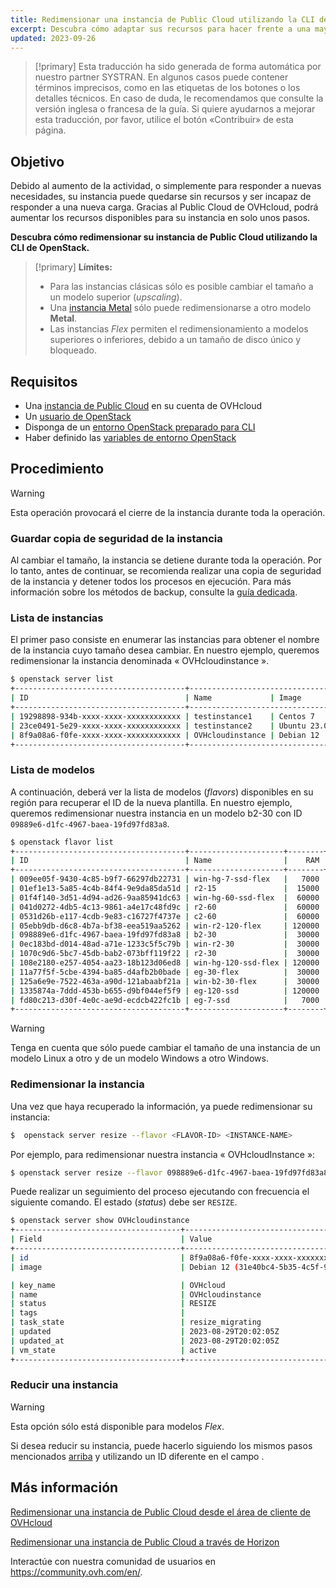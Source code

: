 ```yaml
---
title: Redimensionar una instancia de Public Cloud utilizando la CLI de OpenStack
excerpt: Descubra cómo adaptar sus recursos para hacer frente a una mayor actividad
updated: 2023-09-26
---
```


> [!primary]
> Esta traducción ha sido generada de forma automática por nuestro partner SYSTRAN. En algunos casos puede contener términos imprecisos, como en las etiquetas de los botones o los detalles técnicos. En caso de duda, le recomendamos que consulte la versión inglesa o francesa de la guía. Si quiere ayudarnos a mejorar esta traducción, por favor, utilice el botón «Contribuir» de esta página.
>

## Objetivo

Debido al aumento de la actividad, o simplemente para responder a nuevas necesidades, su instancia puede quedarse sin recursos y ser incapaz de responder a una nueva carga. Gracias al Public Cloud de OVHcloud, podrá aumentar los recursos disponibles para su instancia en solo unos pasos.

**Descubra cómo redimensionar su instancia de Public Cloud utilizando la CLI de OpenStack.**

> [!primary]
> **Límites:**
>
> - Para las instancias clásicas sólo es posible cambiar el tamaño a un modelo superior (*upscaling*).
> - Una [instancia Metal](https://www.ovhcloud.com/es/public-cloud/metal-instances/) sólo puede redimensionarse a otro modelo **Metal**.
> - Las instancias *Flex* permiten el redimensionamiento a modelos superiores o inferiores, debido a un tamaño de disco único y bloqueado.
>

## Requisitos

- Una [instancia de Public Cloud](https://www.ovhcloud.com/es/public-cloud/) en su cuenta de OVHcloud
- Un [usuario de OpenStack](create_and_delete_a_user1.)
- Disponga de un [entorno OpenStack preparado para CLI](prepare_the_environment_for_using_the_openstack_api1.)
- Haber definido las [variables de entorno OpenStack](loading_openstack_environment_variables1.)

## Procedimiento

> [!warning]
>
> Esta operación provocará el cierre de la instancia durante toda la operación.
>

### Guardar copia de seguridad de la instancia

Al cambiar el tamaño, la instancia se detiene durante toda la operación. Por lo tanto, antes de continuar, se recomienda realizar una copia de seguridad de la instancia y detener todos los procesos en ejecución. Para más información sobre los métodos de backup, consulte la [guía dedicada](save_an_instance1.).

### Lista de instancias

El primer paso consiste en enumerar las instancias para obtener el nombre de la instancia cuyo tamaño desea cambiar. En nuestro ejemplo, queremos redimensionar la instancia denominada « OVHcloudinstance ».

```bash
$ openstack server list
+--------------------------------------+----------------------------------------------------------------+--------+---------------------------------------------+
| ID                                   | Name             | Image      | Flavor |        | Status | Networks                                    | 
+--------------------------------------+----------------------------------------------------------------+--------+---------------------------------------------+
| 19298898-934b-xxxx-xxxx-xxxxxxxxxxxx | testinstance1    | Centos 7     | d2-2 |        | ACTIVE | Ext-Net=111.112.113.9, 2607:5300:xxx:xxxx::ae9                                                       
| 23ce0491-5e29-xxxx-xxxx-xxxxxxxxxxxx | testinstance2    | Ubuntu 23.04 | d2-2 |        | ACTIVE | Ext-Net=111.112.113.61, 2607:5300:xxx:xxxx::c0a                                                          
| 8f9a08a6-f0fe-xxxx-xxxx-xxxxxxxxxxxx | OVHcloudinstance | Debian 12    | b2-7 |        | ACTIVE | Ext-Net=111.112.113.200, 2607:5300:xxx:xxxx::9a3                                  
+--------------------------------------+----------------------------------------------------------------+--------+----------------------------------------------+
```

### Lista de modelos <a name="flavorlist"></a>

A continuación, deberá ver la lista de modelos (*flavors*) disponibles en su región para recuperar el ID de la nueva plantilla. En nuestro ejemplo, queremos redimensionar nuestra instancia en un modelo b2-30 con ID `09889e6-d1fc-4967-baea-19fd97fd83a8`.

```bash
$ openstack flavor list
+--------------------------------------+---------------------+--------+------+-----------+-------+-----------+
| ID                                   | Name                |    RAM | Disk | Ephemeral | VCPUs | Is Public |
+--------------------------------------+---------------------+--------+------+-----------+-------+-----------+
| 009ee05f-9430-4c85-b9f7-66297db22731 | win-hg-7-ssd-flex   |   7000 |   50 |         0 |     2 | True      |
| 01ef1e13-5a85-4c4b-84f4-9e9da85da51d | r2-15               |  15000 |   50 |         0 |     2 | True      |
| 01f4f140-3d51-4d94-ad26-9aa85941dc63 | win-hg-60-ssd-flex  |  60000 |   50 |         0 |    16 | True      |
| 041d0272-4db5-4c13-9861-a4e17c48fd9c | r2-60               |  60000 |  100 |         0 |     4 | True      |
| 0531d26b-e117-4cdb-9e83-c16727f4737e | c2-60               |  60000 |  400 |         0 |    16 | True      |
| 05ebb9db-d6c8-4b7a-bf38-eea519aa5262 | win-r2-120-flex     | 120000 |   50 |         0 |     8 | True      |
| 098889e6-d1fc-4967-baea-19fd97fd83a8 | b2-30               |  30000 |  200 |         0 |     8 | True      |
| 0ec183bd-d014-48ad-a71e-1233c5f5c79b | win-r2-30           |  30000 |   50 |         0 |     2 | True      |
| 1070c9d6-5bc7-45db-bab2-073bff119f22 | r2-30               |  30000 |   50 |         0 |     2 | True      |
| 108e2180-e257-4054-aa23-18b123d06ed8 | win-hg-120-ssd-flex | 120000 |   50 |         0 |    32 | True      |
| 11a77f5f-5cbe-4394-ba85-d4afb2b0bade | eg-30-flex          |  30000 |   50 |         0 |     8 | True      |
| 125a6e9e-7522-463a-a90d-121abaabf21a | win-b2-30-flex      |  30000 |   50 |         0 |     8 | True      |
| 1335874a-7ddd-453b-b655-d9bf044ef5f9 | eg-120-ssd          | 120000 |  800 |         0 |    32 | True      |
| fd80c213-d30f-4e0c-ae9d-ecdcb422fc1b | eg-7-ssd            |   7000 |  100 |         0 |     2 | True      |
+--------------------------------------+---------------------+--------+------+-----------+-------+-----------+
```

> [!warning]
> Tenga en cuenta que sólo puede cambiar el tamaño de una instancia de un modelo Linux a otro y de un modelo Windows a otro Windows.

### Redimensionar la instancia

Una vez que haya recuperado la información, ya puede redimensionar su instancia:

```bash
$  openstack server resize --flavor <FLAVOR-ID> <INSTANCE-NAME>
```

Por ejemplo, para redimensionar nuestra instancia « OVHcloudInstance »:

```bash
$ openstack server resize --flavor 098889e6-d1fc-4967-baea-19fd97fd83a8 OVHcloudinstance
```

Puede realizar un seguimiento del proceso ejecutando con frecuencia el siguiente comando. El estado (*status*) debe ser `RESIZE`.

```bash
$ openstack server show OVHcloudinstance
+-------------------------------------+----------------------------------------------------------------------------------------------------------------------------------------------------------------------------------------------------+
| Field                               | Value                                                                                                                                                                                              |
+-------------------------------------+----------------------------------------------------------------------------------------------------------------------------------------------------------------------------------------------------+
| id                                  | 8f9a08a6-f0fe-xxxx-xxxx-xxxxxxxxxxxx                                                                                                                                                              |
| image                               | Debian 12 (31e40bc4-5b35-4c5f-96ff-37df3660dec0)                                                                                                                                                   |

| key_name                            | OVHcloud                                                                                                                                                                                               |
| name                                | OVHcloudinstance                                                                                                                                                                                     |
| status                              | RESIZE                                                                                                                                                                                             |
| tags                                |                                                                                                                                                                                                    |
| task_state                          | resize_migrating                                                                                                                                                                                   |
| updated                             | 2023-08-29T20:02:05Z                                                                                                                                                                               |
| updated_at                          | 2023-08-29T20:02:05Z                                                                                                                                                                               |
| vm_state                            | active           
+-------------------------------------+----------------------------------------------------------------------------------------------------------------------------------------------------------------------------------------------------+
```

### Reducir una instancia

> [!warning]
> Esta opción sólo está disponible para modelos *Flex*.
>

Si desea reducir su instancia, puede hacerlo siguiendo los mismos pasos mencionados [arriba](#flavorlist.) y utilizando un ID diferente en el campo <FLAVOR-ID>.

## Más información

[Redimensionar una instancia de Public Cloud desde el área de cliente de OVHcloud](resize_instance_manager1.)

[Redimensionar una instancia de Public Cloud a través de Horizon](resize_of_an_instance1.)

Interactúe con nuestra comunidad de usuarios en <https://community.ovh.com/en/>.